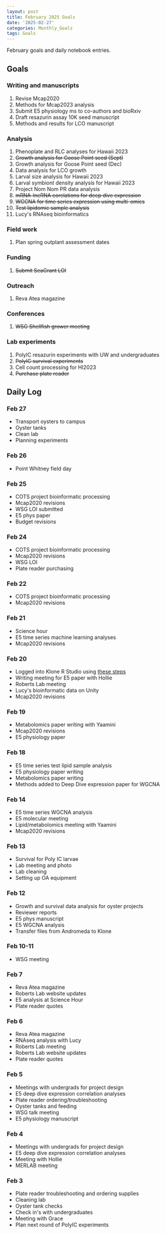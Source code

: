 ```yaml
---
layout: post
title: February 2025 Goals
date: '2025-02-27'
categories: Monthly_Goals
tags: Goals
---
```


February goals and daily notebook entries. 

## Goals  

### Writing and manuscripts 
              
1. Revise Mcap2020
2. Methods for Mcap2023 analysis
3. Submit E5 physiology ms to co-authors and bioRxiv 
4. Draft resazurin assay 10K seed manuscript
5. Methods and results for LCO manuscript 

### Analysis

1. Phenoplate and RLC analyses for Hawaii 2023
2. ~~Growth analysis for Goose Point seed (Sept)~~
3. Growth analysis for Goose Point seed (Dec)
4. Data analysis for LCO growth 
5. Larval size analysis for Hawaii 2023
6. Larval symbiont density analysis for Hawaii 2023
7. Project Nom Nom PR data analysis 
8. ~~mRNA-lncRNA corelations for deep dive expression~~
9. ~~WGCNA for time series expression using multi-omics~~ 
10. ~~Test lipidomic sample analysis~~
11. Lucy's RNAseq bioinformatics 

### Field work 

1. Plan spring outplant assessment dates

### Funding

1. ~~Submit SeaGrant LOI~~

### Outreach 

1. Reva Atea magazine 

### Conferences 

1. ~~WSG Shellfish grower meeting~~

### Lab experiments 

1. PolyIC resazurin experiments with UW and undergraduates
2. ~~PolyIC survival experiments~~ 
3. Cell count processing for HI2023
4. ~~Purchase plate reader~~

## **Daily Log**   

### Feb 27 

- Transport oysters to campus
- Oyster tanks 
- Clean lab 
- Planning experiments 

### Feb 26 

- Point Whitney field day 

### Feb 25 

- COTS project bioinformatic processing 
- Mcap2020 revisions
- WSG LOI submitted 
- E5 phys paper 
- Budget revisions 

### Feb 24 

- COTS project bioinformatic processing 
- Mcap2020 revisions
- WSG LOI 
- Plate reader purchasing 

### Feb 22 

- COTS project bioinformatic processing 
- Mcap2020 revisions 

### Feb 21 

- Science hour 
- E5 time series machine learning analyses
- Mcap2020 revisions

### Feb 20 

- Logged into Klone R Studio using [these steps](https://sr320.github.io/tumbling-oysters/posts/38-klone/)
- Writing meeting for E5 paper with Hollie 
- Roberts Lab meeting 
- Lucy's bioinformatic data on Unity 
- Mcap2020 revisions 

### Feb 19

- Metabolomics paper writing with Yaamini 
- Mcap2020 revisions
- E5 physiology paper  

### Feb 18

- E5 time series test lipid sample analysis
- E5 physiology paper writing
- Metabolomics paper writing 
- Methods added to Deep Dive expression paper for WGCNA 

### Feb 14

- E5 time series WGCNA analysis 
- E5 molecular meeting 
- Lipid/metabolomics meeting with Yaamini
- Mcap2020 revisions 

### Feb 13

- Survival for Poly IC larvae 
- Lab meeting and photo 
- Lab cleaning 
- Setting up OA equipment 

### Feb 12

- Growth and survival data analysis for oyster projects 
- Reviewer reports 
- E5 phys manuscript 
- E5 WGCNA analysis 
- Transfer files from Andromeda to Klone 

### Feb 10-11

- WSG meeting 

### Feb 7

- Reva Atea magazine 
- Roberts Lab website updates
- E5 analysis at Science Hour
- Plate reader quotes 

### Feb 6

- Reva Atea magazine 
- RNAseq analysis with Lucy
- Roberts Lab meeting
- Roberts Lab website updates
- Plate reader quotes 

### Feb 5

- Meetings with undergrads for project design 
- E5 deep dive expression correlation analyses
- Plate reader ordering/troubleshooting
- Oyster tanks and feeding 
- WSG talk meeting 
- E5 physiology manuscript

### Feb 4

- Meetings with undergrads for project design 
- E5 deep dive expression correlation analyses
- Meeting with Hollie 
- MERLAB meeting 

### Feb 3

- Plate reader troubleshooting and ordering supplies 
- Cleaning lab 
- Oyster tank checks 
- Check in's with undergraduates 
- Meeting with Grace 
- Plan next round of PolyIC experiments 


